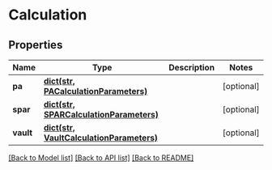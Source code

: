 # Calculation

## Properties
Name | Type | Description | Notes
------------ | ------------- | ------------- | -------------
**pa** | [**dict(str, PACalculationParameters)**](PACalculationParameters.md) |  | [optional] 
**spar** | [**dict(str, SPARCalculationParameters)**](SPARCalculationParameters.md) |  | [optional] 
**vault** | [**dict(str, VaultCalculationParameters)**](VaultCalculationParameters.md) |  | [optional] 

[[Back to Model list]](../README.md#documentation-for-models) [[Back to API list]](../README.md#documentation-for-api-endpoints) [[Back to README]](../README.md)


